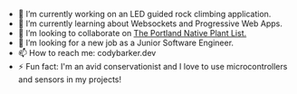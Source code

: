 - 🔭 I’m currently working on an LED guided rock climbing application.
- 🌱 I’m currently learning about Websockets and Progressive Web Apps.
- 👯 I’m looking to collaborate on <a href="https://portlandnativeplants.com">The Portland Native Plant List.</a>
- 🤔 I’m looking for a new job as a Junior Software Engineer.
- 📫 How to reach me: codybarker.dev
- ⚡ Fun fact: I'm an avid conservationist and I love to use microcontrollers and sensors in my projects!

